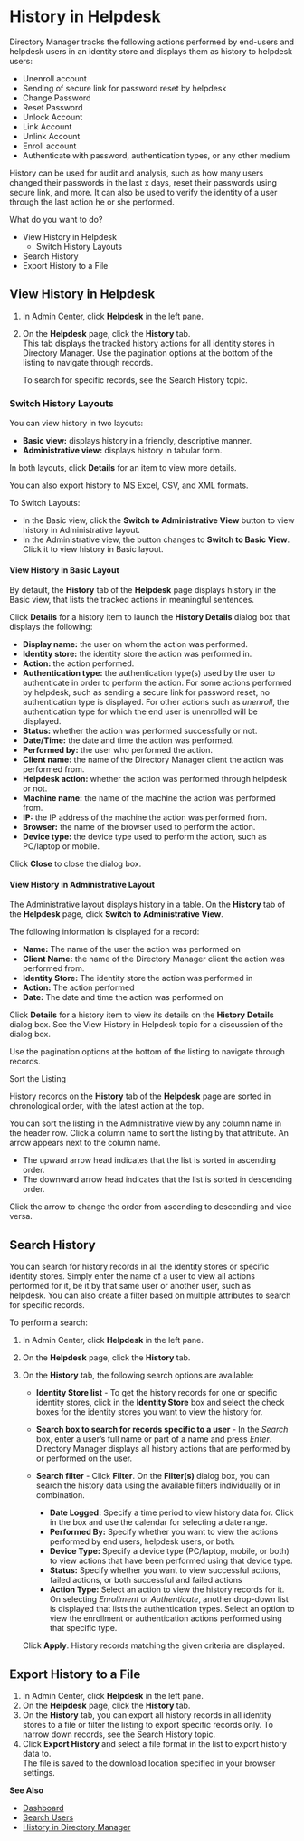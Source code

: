 # History in Helpdesk

Directory Manager tracks the following actions performed by end-users and helpdesk users in an
identity store and displays them as history to helpdesk users:

- Unenroll account
- Sending of secure link for password reset by helpdesk
- Change Password
- Reset Password
- Unlock Account
- Link Account
- Unlink Account
- Enroll account
- Authenticate with password, authentication types, or any other medium

History can be used for audit and analysis, such as how many users changed their passwords in the
last x days, reset their passwords using secure link, and more. It can also be used to verify the
identity of a user through the last action he or she performed.

What do you want to do?

- View History in Helpdesk
    - Switch History Layouts
- Search History
- Export History to a File

## View History in Helpdesk

1. In Admin Center, click **Helpdesk** in the left pane.
2. On the **Helpdesk** page, click the **History** tab.  
   This tab displays the tracked history actions for all identity stores in Directory Manager. Use
   the pagination options at the bottom of the listing to navigate through records.

    To search for specific records, see the Search History topic.

### Switch History Layouts

You can view history in two layouts:

- **Basic view:** displays history in a friendly, descriptive manner.
- **Administrative view:** displays history in tabular form.

In both layouts, click **Details** for an item to view more details.

You can also export history to MS Excel, CSV, and XML formats.

To Switch Layouts:

- In the Basic view, click the **Switch to Administrative View** button to view history in
  Administrative layout.
- In the Administrative view, the button changes to **Switch to Basic View**. Click it to view
  history in Basic layout.

#### View History in Basic Layout

By default, the **History** tab of the **Helpdesk** page displays history in the Basic view, that
lists the tracked actions in meaningful sentences.

Click **Details** for a history item to launch the **History Details** dialog box that displays the
following:

- **Display name:** the user on whom the action was performed.
- **Identity store:** the identity store the action was performed in.
- **Action:** the action performed.
- **Authentication type:** the authentication type(s) used by the user to authenticate in order to
  perform the action. For some actions performed by helpdesk, such as sending a secure link for
  password reset, no authentication type is displayed. For other actions such as _unenroll_, the
  authentication type for which the end user is unenrolled will be displayed.
- **Status:** whether the action was performed successfully or not.
- **Date/Time:** the date and time the action was performed.
- **Performed by:** the user who performed the action.
- **Client name:** the name of the Directory Manager client the action was performed from.
- **Helpdesk action:** whether the action was performed through helpdesk or not.
- **Machine name:** the name of the machine the action was performed from.
- **IP:** the IP address of the machine the action was performed from.
- **Browser:** the name of the browser used to perform the action.
- **Device type:** the device type used to perform the action, such as PC/laptop or mobile.

Click **Close** to close the dialog box.

#### View History in Administrative Layout

The Administrative layout displays history in a table. On the **History** tab of the **Helpdesk**
page, click **Switch to Administrative View**.

The following information is displayed for a record:

- **Name:** The name of the user the action was performed on
- **Client Name:** the name of the Directory Manager client the action was performed from.
- **Identity Store:** The identity store the action was performed in
- **Action:** The action performed
- **Date:** The date and time the action was performed on

Click **Details** for a history item to view its details on the **History Details** dialog box. See
the View History in Helpdesk topic for a discussion of the dialog box.

Use the pagination options at the bottom of the listing to navigate through records.

Sort the Listing

History records on the **History** tab of the **Helpdesk** page are sorted in chronological order,
with the latest action at the top.

You can sort the listing in the Administrative view by any column name in the header row. Click a
column name to sort the listing by that attribute. An arrow appears next to the column name.

- The upward arrow head indicates that the list is sorted in ascending order.
- The downward arrow head indicates that the list is sorted in descending order.

Click the arrow to change the order from ascending to descending and vice versa.

## Search History

You can search for history records in all the identity stores or specific identity stores. Simply
enter the name of a user to view all actions performed for it, be it by that same user or another
user, such as helpdesk. You can also create a filter based on multiple attributes to search for
specific records.

To perform a search:

1. In Admin Center, click **Helpdesk** in the left pane.
2. On the **Helpdesk** page, click the **History** tab.
3. On the **History** tab, the following search options are available:

    - **Identity Store list** - To get the history records for one or specific identity stores,
      click in the **Identity Store** box and select the check boxes for the identity stores you
      want to view the history for.
    - **Search box to search for records specific to a user** - In the _Search_ box, enter a user’s
      full name or part of a name and press _Enter_. Directory Manager displays all history actions
      that are performed by or performed on the user.
    - **Search filter** - Click **Filter**. On the **Filter(s)** dialog box, you can search the
      history data using the available filters individually or in combination.

        - **Date Logged:** Specify a time period to view history data for. Click in the box and use
          the calendar for selecting a date range.
        - **Performed By:** Specify whether you want to view the actions performed by end users,
          helpdesk users, or both.
        - **Device Type:** Specify a device type (PC/laptop, mobile, or both) to view actions that
          have been performed using that device type.
        - **Status:** Specify whether you want to view successful actions, failed actions, or both
          successful and failed actions
        - **Action Type:** Select an action to view the history records for it. On selecting
          _Enrollment_ or _Authenticate_, another drop-down list is displayed that lists the
          authentication types. Select an option to view the enrollment or authentication actions
          performed using that specific type.

    Click **Apply**. History records matching the given criteria are displayed.

## Export History to a File

1. In Admin Center, click **Helpdesk** in the left pane.
2. On the **Helpdesk** page, click the **History** tab.
3. On the **History** tab, you can export all history records in all identity stores to a file or
   filter the listing to export specific records only. To narrow down records, see the Search
   History topic.
4. Click **Export History** and select a file format in the list to export history data to.  
   The file is saved to the download location specified in your browser settings.

**See Also**

- [Dashboard](../general/dashboard.md)
- [Search Users](operation/search.md)
- [History in Directory Manager](../history.md)
